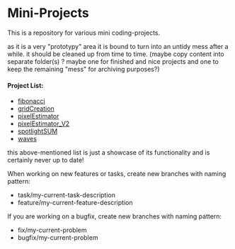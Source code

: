 # Mini-Projects

This is a repository for various mini coding-projects.

as it is a very "prototypy" area it is bound to turn into an untidy mess after a while. 
it should be cleaned up from time to time.
(maybe copy content into separate folder(s) ? maybe one for finished and nice projects and one to keep the remaining "mess" for archiving purposes?)

#### Project List:

- [fibonacci](fibonacci)
- [gridCreation](gridCreation)
- [pixelEstimator](pixelEstimator)
- [pixelEstimator_V2](pixelEstimator_V2)
- [spotlightSUM](spotlightSUM)
- [waves](waves)

this above-mentioned list is just a showcase of its functionality and is certainly never up to date!

When working on new features or tasks, create new branches with naming pattern:

- task/my-current-task-description
- feature/my-current-feature-description

If you are working on a bugfix, create new branches with naming pattern:

- fix/my-current-problem
- bugfix/my-current-problem
